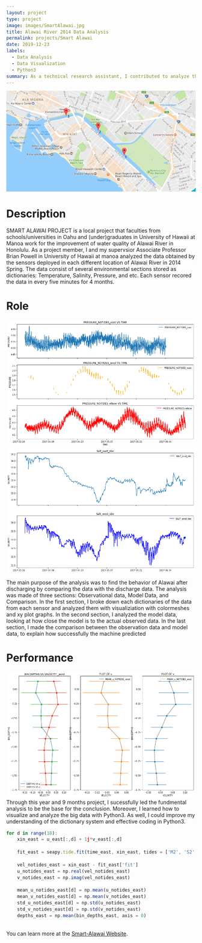 ```yaml
---
layout: project
type: project
image: images/SmartAlawai.jpg
title: Alawai River 2014 Data Analysis
permalink: projects/Smart Alawai
date: 2019-12-23
labels:
  - Data Analysis
  - Data Visualization
  - Python3 
summary: As a technical research assistant, I contributed to analyze the data obtained from Alawai River in 2014 Spring.
---
```


<div class="ui large rounded images">
  <img class="ui image" src="../images/Sensonrs location.png">
</div>

# Description

  SMART ALAWAI PROJECT is a local project that faculties from schools/universities in Oahu and (under)graduates in University of Hawaii at Manoa work for the improvement of water quality of Alawai River in Honolulu. As a project member, I and my supervsior Associate Professor Brian Powell in University of Hawaii at manoa analyzed the data obtained by the sensors deployed in each different location of Alawai River in 2014 Spring. The data consist of several environmental sections stored as dictionaries: Temperature, Salinity, Pressure, and etc. Each sensor recored the data in every five minutes for 4 months. 

# Role
<div class="ui large rounded images">
  <img class="ui image" src="../images/Plot of Pressures with no tides.png">
  <img class="ui image" src="../images/Salinity plot.png">
</div>

  The main purpose of the analysis was to find the behavior of Alawai after discharging by comparing the data with the discharge data. The analysis was made of three sections: Observational data, Model Data, and Comparison. In the first section, I broke down each dictionaries of the data from each sensor and analyzed them with visualiziation with colormeshes and xy plot graphs. In the second section, I analyzed the model data, looking at how close the model is to the actual observed data. In the last section, I made the comparison between the observation data and model data, to explain how successfully the machine predicted
# Performance
<div class="ui large rounded images">
<img class="ui image" src="../images/Mean velocities plot Westpng.png">
</div>
  Through this year and 9 months project, I sucessfully led the fundmental analysis to be the base for the conclusion. Moreover, I learned how to visualize and analyze the big data with Python3. As well, I could improve my understanding of the dictionary system and effective coding in Python3. 
  
```js
for d in range(18):
    xin_east = u_east[:,d] + 1j*v_east[:,d]
    
    fit_east = seapy.tide.fit(time_east, xin_east, tides = ['M2', 'S2', 'K1'], tide_start=datetime.datetime(2017,3,28))
    
    vel_notides_east = xin_east - fit_east['fit']
    u_notides_east = np.real(vel_notides_east)
    v_notides_east = np.imag(vel_notides_east)
    
    mean_u_notides_east[d] = np.mean(u_notides_east)
    mean_v_notides_east[d] = np.mean(v_notides_east)
    std_u_notides_east[d] = np.std(u_notides_east)
    std_v_notides_east[d] = np.std(v_notides_east)
    depths_east = np.mean(bin_depths_east, axis = 0)
    
```

You can learn more at the [Smart-Alawai Website](http://www.smart-alawai.manoa.hawaii.edu/).



